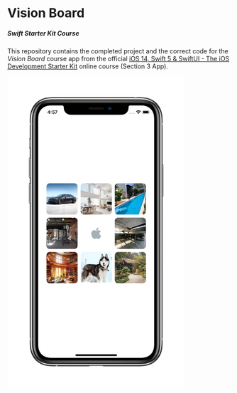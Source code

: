 # Vision Board
##### Swift Starter Kit Course

This repository contains the completed project and the correct code for the *Vision Board* course app from the official [iOS 14, Swift 5 & SwiftUI - The iOS Development Starter Kit](https://www.udemy.com/course/swift-starter-kit) online course (Section 3 App).

<img src="Project Resources/AppComplete_VisionBoard.png" width="400"/>
